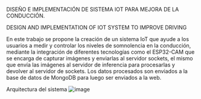 DISEÑO E IMPLEMENTACIÓN DE SISTEMA IOT PARA MEJORA DE LA CONDUCCIÓN.

DESIGN AND IMPLEMENTATION OF IOT SYSTEM TO IMPROVE DRIVING

En este trabajo se propone la creación de un sistema IoT que ayude a los usuarios a medir y controlar los niveles de somnolencia en la conducción,
mediante la integración de diferentes tecnologías como el ESP32-CAM que se encarga de capturar imágenes y enviarlas al servidor sockets, el mismo que
envía las imágenes al servidor de inferencia para procesarlas y devolver al servidor de sockets. Los datos procesados son enviados a la base de datos 
de MongoDB para luego ser enviados a la web.

Arquitectura del sistema
![image](https://github.com/andmendoza/TFM-IoT/assets/68863818/a83b0a67-505e-400e-885e-74b9b39c57b7)
